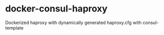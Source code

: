 # docker-consul-haproxy
Dockerized haproxy with dynamically generated haproxy.cfg with consul-template

